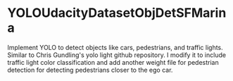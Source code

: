# YOLOUdacityDatasetObjDetSFMarina
Implement YOLO to detect objects like cars, pedestrians, and traffic lights.  Similar to Chris Gundling's yolo light github repository.
I modify it to include traffic light color classification and add another weight file for pedestrian detection for detecting pedestrians 
closer to the ego car.
